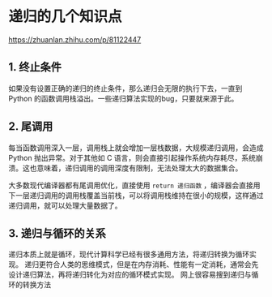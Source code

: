 # 递归的几个知识点

https://zhuanlan.zhihu.com/p/81122447

## 1. 终止条件

如果没有设置正确的递归的终止条件，那么递归会无限的执行下去，一直到 Python 的函数调用栈溢出。一些递归算法实现的bug，只要就来源于此。

## 2. 尾调用

每当函数调用深入一层，调用栈上就会增加一层栈数据，大规模递归调用，会造成 Python 抛出异常。对于其他如 C 语言，则会直接引起操作系统内存耗尽，系统崩溃。这也意味着，递归调用的调用深度有限制，无法处理太大的数据集合。

大多数现代编译器都有尾调用优化，直接使用 `return 递归函数` ，编译器会直接用下一层递归调用的调用栈覆盖当前栈，可以将调用栈维持在很小的规模，这样通过递归调用，就可以处理大量数据了。

## 3. 递归与循环的关系

递归本质上就是循环，现代计算科学已经有很多通用方法，将递归转换为循环实现。
递归更符合人类的思维模式，但是在内存消耗、性能有一定消耗，通常会先设计递归算法，再将递归转化为对应的循环模式实现。
网上很容易搜到递归与循环的转换方法
